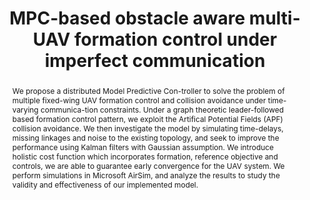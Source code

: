 ---
layout: project-page-new
title: "MPC-based obstacle aware multi-UAV formation control under imperfect communication"
authors:
  - name: Vikrant Dewangan
    sup: 1
  - name: Harikumar Kandath
    sup: 1
affiliations:
  - name: Robotics Research Center, IIIT Hyderabad, India
    link: https://robotics.iiit.ac.in
    sup: 1
permalink: /publications/2024/Vikrant_MPC-based/
abstract: "We propose a distributed Model Predictive Con-troller to solve the problem of multiple fixed-wing UAV formation control and collision avoidance under time-varying communica-tion constraints. Under a graph theoretic leader-followed based formation control pattern, we exploit the Artifical Potential Fields (APF) collision avoidance. We then investigate the model by simulating time-delays, missing linkages and noise to the existing topology, and seek to improve the performance using Kalman filters with Gaussian assumption. We introduce holistic cost function which incorporates formation, reference objective and controls, we are able to guarantee early convergence for the UAV system. We perform simulations in Microsoft AirSim, and analyze the results to study the validity and effectiveness of our implemented model."
#project_page: https://llmbev.github.io/talk2bev/
paper: https://ieeexplore.ieee.org/stamp/stamp.jsp?arnumber=10553141
#code: https://github.com/llmbev/talk2bev
#supplement: https://clipgraphs.github.io/static/pdfs/Supplementary.pdf
#video: https://www.youtube.com/watch?v=TMht-8SGJ0I
#iframe: https://www.youtube.com/embed/TMht-8SGJ0I
#demo: https://anyloc.github.io/#interactive_demo

---